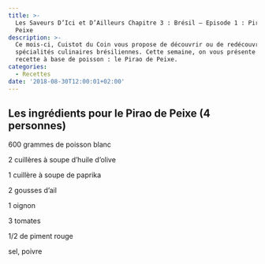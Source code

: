 ```yaml
---
title: >-
  Les Saveurs D’Ici et D’Ailleurs Chapitre 3 : Brésil – Episode 1 : Pirao de
  Peixe
description: >-
  Ce mois-ci, Cuistot du Coin vous propose de découvrir ou de redécouvrir des
  spécialités culinaires brésiliennes. Cette semaine, on vous présente une
  recette à base de poisson : le Pirao de Peixe.
categories:
  - Recettes
date: '2018-08-30T12:00:01+02:00'
---
```

## Les ingrédients pour le Pirao de Peixe (4 personnes)

600 grammes de poisson blanc 

2 cuillères à soupe d’huile d’olive

1 cuillère à soupe de paprika

2 gousses d’ail

1 oignon

3 tomates

1/2 de piment rouge

sel, poivre
